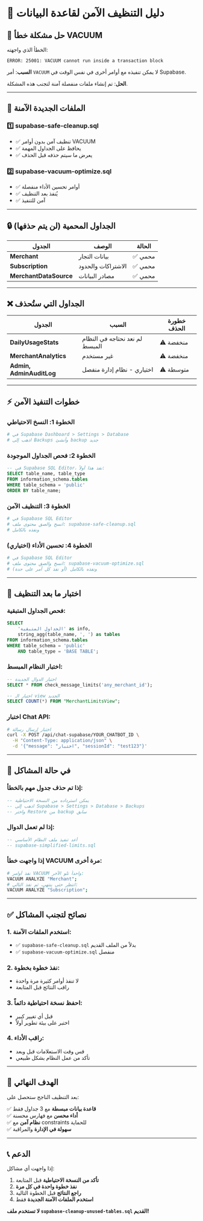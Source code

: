 # 🧹 دليل التنظيف الآمن لقاعدة البيانات

## 🚨 حل مشكلة خطأ VACUUM

الخطأ الذي واجهته:
```
ERROR: 25001: VACUUM cannot run inside a transaction block
```

**السبب**: أمر `VACUUM` لا يمكن تنفيذه مع أوامر أخرى في نفس الوقت في Supabase.

**الحل**: تم إنشاء ملفات منفصلة آمنة لتجنب هذه المشكلة.

---

## 📁 الملفات الجديدة الآمنة

### 1️⃣ **supabase-safe-cleanup.sql**
- ✅ تنظيف آمن بدون أوامر VACUUM
- ✅ يحافظ على الجداول المهمة
- ✅ يعرض ما سيتم حذفه قبل الحذف

### 2️⃣ **supabase-vacuum-optimize.sql**  
- ✅ أوامر تحسين الأداء منفصلة
- ✅ يُنفذ بعد التنظيف
- ✅ آمن للتنفيذ

---

## 🔒 الجداول المحمية (لن يتم حذفها)

| الجدول | الوصف | الحالة |
|--------|--------|--------|
| **Merchant** | بيانات التجار | ✅ محمي |
| **Subscription** | الاشتراكات والحدود | ✅ محمي |
| **MerchantDataSource** | مصادر البيانات | ✅ محمي |

---

## ❌ الجداول التي ستُحذف

| الجدول | السبب | خطورة الحذف |
|--------|--------|-------------|
| **DailyUsageStats** | لم نعد نحتاجه في النظام المبسط | ⚠️ منخفضة |
| **MerchantAnalytics** | غير مستخدم | ⚠️ منخفضة |
| **Admin, AdminAuditLog** | اختياري - نظام إدارة منفصل | ⚠️ متوسطة |

---

## ⚡ خطوات التنفيذ الآمن

### **الخطوة 1: النسخ الاحتياطي**
```bash
# في Supabase Dashboard > Settings > Database
# اذهب إلى Backups وأنشئ backup جديد
```

### **الخطوة 2: فحص الجداول الموجودة**
```sql
-- في Supabase SQL Editor، نفذ هذا أولاً:
SELECT table_name, table_type 
FROM information_schema.tables 
WHERE table_schema = 'public' 
ORDER BY table_name;
```

### **الخطوة 3: التنظيف الآمن**
```bash
# في Supabase SQL Editor
# انسخ والصق محتوى ملف: supabase-safe-cleanup.sql
# ونفذه بالكامل
```

### **الخطوة 4: تحسين الأداء (اختياري)**
```bash
# في Supabase SQL Editor
# انسخ والصق محتوى ملف: supabase-vacuum-optimize.sql
# ونفذه بالكامل (أو نفذ كل أمر على حدة)
```

---

## 🧪 اختبار ما بعد التنظيف

### **فحص الجداول المتبقية:**
```sql
SELECT 
    'الجداول المتبقية' as info,
    string_agg(table_name, ', ') as tables
FROM information_schema.tables 
WHERE table_schema = 'public' 
    AND table_type = 'BASE TABLE';
```

### **اختبار النظام المبسط:**
```sql
-- اختبار الدوال الجديدة
SELECT * FROM check_message_limits('any_merchant_id');

-- اختبار الـ view الجديد
SELECT COUNT(*) FROM "MerchantLimitsView";
```

### **اختبار Chat API:**
```bash
# اختبار إرسال رسالة
curl -X POST /api/chat-supabase/YOUR_CHATBOT_ID \
  -H "Content-Type: application/json" \
  -d '{"message": "اختبار", "sessionId": "test123"}'
```

---

## 🚨 في حالة المشاكل

### **إذا تم حذف جدول مهم بالخطأ:**
```sql
-- يمكن استرداده من النسخة الاحتياطية
-- اذهب إلى Supabase > Settings > Database > Backups
-- واختر Restore من backup سابق
```

### **إذا لم تعمل الدوال:**
```sql
-- أعد تنفيذ ملف النظام الأساسي
-- supabase-simplified-limits.sql
```

### **إذا واجهت خطأ VACUUM مرة أخرى:**
```bash
# نفذ أوامر VACUUM واحداً تلو الآخر:
VACUUM ANALYZE "Merchant";
# انتظر حتى ينتهي، ثم نفذ التالي:
VACUUM ANALYZE "Subscription";
```

---

## ✅ نصائح لتجنب المشاكل

### **1. استخدم الملفات الآمنة:**
- ✅ `supabase-safe-cleanup.sql` بدلاً من الملف القديم
- ✅ `supabase-vacuum-optimize.sql` منفصل

### **2. نفذ خطوة بخطوة:**
- لا تنفذ أوامر كثيرة مرة واحدة
- راقب النتائج قبل المتابعة

### **3. احفظ نسخة احتياطية دائماً:**
- قبل أي تغيير كبير
- اختبر على بيئة تطوير أولاً

### **4. راقب الأداء:**
- قس وقت الاستعلامات قبل وبعد
- تأكد من عمل النظام بشكل طبيعي

---

## 🎯 الهدف النهائي

بعد التنظيف الناجح ستحصل على:

✅ **قاعدة بيانات مبسطة** مع 3 جداول فقط  
✅ **أداء محسن** مع فهارس محسنة  
✅ **نظام آمن** مع constraints للحماية  
✅ **سهولة في الإدارة** والمراقبة  

---

## 📞 الدعم

إذا واجهت أي مشاكل:
1. **تأكد من النسخة الاحتياطية** قبل المتابعة
2. **نفذ خطوة واحدة في كل مرة**
3. **راجع النتائج** قبل الخطوة التالية
4. **استخدم الملفات الآمنة الجديدة** فقط

**لا تستخدم ملف `supabase-cleanup-unused-tables.sql` القديم!** 